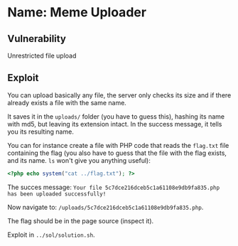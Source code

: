 # Name: Meme Uploader

## Vulnerability

Unrestricted file upload

## Exploit

You can upload basically any file, the server only checks its size and if there already exists a file with the same name.

It saves it in the `uploads/` folder (you have to guess this), hashing its name with md5, but leaving its extension intact.
In the success message, it tells you its resulting name.

You can for instance create a file with PHP code that reads the `flag.txt` file containing the flag (you also have to guess that the file with the flag exists, and its name. `ls` won't give you anything useful):

```php
<?php echo system("cat ../flag.txt"); ?>
```

The succes message: `Your file 5c7dce216dceb5c1a61108e9db9fa835.php has been uploaded successfully!`

Now navigate to: `/uploads/5c7dce216dceb5c1a61108e9db9fa835.php`.

The flag should be in the page source (inspect it).

Exploit in `../sol/solution.sh`.
